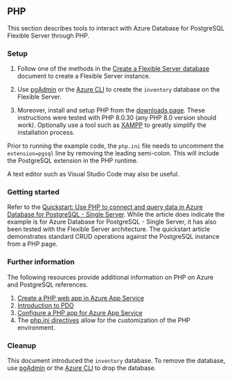 ## PHP

This section describes tools to interact with Azure Database for PostgreSQL Flexible Server through PHP.

### Setup

1. Follow one of the methods in the [Create a Flexible Server database](./03_00_Getting_Started_Provision_PostgreSQL_Flexible_Server.md) document to create a Flexible Server instance.

2. Use [pgAdmin](./03_00-1_Query_PostgreSQL_pgAdmin.md) or the [Azure CLI](./03_00-2_Connect_Query_Azure_CLI.md) to create the `inventory` database on the Flexible Server.

3. Moreover, install and setup PHP from the [downloads page](https://windows.php.net/download/). These instructions were tested with PHP 8.0.30 (any PHP 8.0 version should work). Optionally use a tool such as [XAMPP](https://www.apachefriends.org/download.html) to greatly simplify the installation process.

Prior to running the example code, the `php.ini` file needs to uncomment the `extension=pgsql` line by removing the leading semi-colon. This will include the PostgreSQL extension in the PHP runtime.

A text editor such as Visual Studio Code may also be useful.

### Getting started

Refer to the [Quickstart: Use PHP to connect and query data in Azure Database for PostgreSQL - Single Server](https://learn.microsoft.com/azure/postgresql/single-server/connect-php). While the article does indicate the example is for Azure Database for PostgreSQL - Single Server, it has also been tested with the Flexible Server architecture. The quickstart article demonstrates standard CRUD operations against the PostgreSQL instance from a PHP page.

### Further information

The following resources provide additional information on PHP on Azure and PostgreSQL references.

1. [Create a PHP web app in Azure App Service](https://aka.ms/php-qs)
2. [Introduction to PDO](https://www.php.net/manual/en/intro.pdo.php)
3. [Configure a PHP app for Azure App Service](https://docs.microsoft.com/azure/app-service/configure-language-php?pivots=platform-linux)
4. The [php.ini directives](https://www.php.net/manual/en/ini.list.php) allow for the customization of the PHP environment.

### Cleanup

This document introduced the `inventory` database. To remove the database, use [pgAdmin](./03_00-1_Query_PostgreSQL_pgAdmin.md) or the [Azure CLI](./03_00-2_Connect_Query_Azure_CLI.md) to drop the database.
